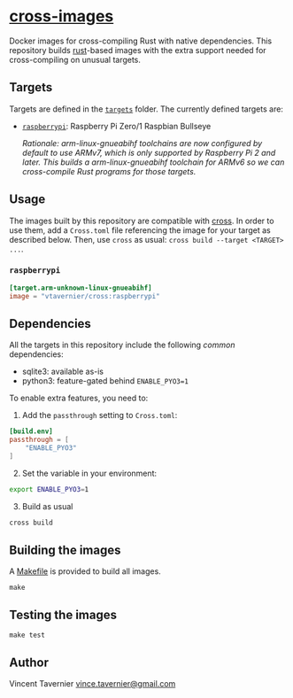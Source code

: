 # [cross-images](https://github.com/vtavernier/cross-images)

Docker images for cross-compiling Rust with native dependencies. This
repository builds [rust](https://hub.docker.com/_/rust/)-based images with the
extra support needed for cross-compiling on unusual targets.

## Targets

Targets are defined in the [`targets`](targets/) folder. The currently defined targets are:

* [`raspberrypi`](targets/raspberrypi): Raspberry Pi Zero/1 Raspbian Bullseye

  *Rationale: arm-linux-gnueabihf toolchains are now configured by default to
  use ARMv7, which is only supported by Raspberry Pi 2 and later. This builds a
  arm-linux-gnueabihf toolchain for ARMv6 so we can cross-compile Rust programs
  for those targets.*

## Usage

The images built by this repository are compatible with
[cross](https://github.com/rust-embedded/cross). In order to use them, add a
`Cross.toml` file referencing the image for your target as described below.
Then, use `cross` as usual: `cross build --target <TARGET> ...`.

### `raspberrypi`

```toml
[target.arm-unknown-linux-gnueabihf]
image = "vtavernier/cross:raspberrypi"
```

## Dependencies

All the targets in this repository include the following *common* dependencies:

* sqlite3: available as-is
* python3: feature-gated behind `ENABLE_PYO3=1`

To enable extra features, you need to:

1. Add the `passthrough` setting to `Cross.toml`:

```toml
[build.env]
passthrough = [
    "ENABLE_PYO3"
]
```

2. Set the variable in your environment:

```bash
export ENABLE_PYO3=1
```

3. Build as usual

```bash
cross build
```

## Building the images

A [Makefile](Makefile) is provided to build all images.

```
make
```

## Testing the images

```
make test
```

## Author

Vincent Tavernier <vince.tavernier@gmail.com>
